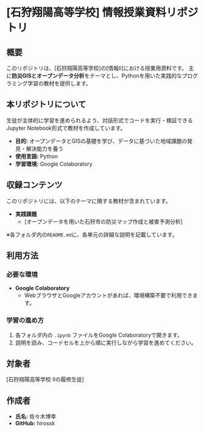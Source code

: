 # [石狩翔陽高等学校] 情報授業資料リポジトリ

## 概要

このリポジトリは、[石狩翔陽高等学校]の[情報Ⅱ]における授業用資料です。
主に**防災GISとオープンデータ分析**をテーマとし、Pythonを用いた実践的なプログラミング学習の教材を提供します。

## 本リポジトリについて

生徒が主体的に学習を進められるよう、対話形式でコードを実行・検証できるJupyter Notebook形式で教材を作成しています。

* **目的:** オープンデータとGISの基礎を学び、データに基づいた地域課題の発見・解決能力を養う
* **使用言語:** Python
* **学習環境:** Google Colaboratory

## 収録コンテンツ

このリポジトリには、以下のテーマに関する教材が含まれています。

* **実践課題**
    * [オープンデータを用いた石狩市の防災マップ作成と被害予測分析]

※各フォルダ内の`README.md`に、各単元の詳細な説明を記載しています。

## 利用方法

### 必要な環境

* **Google Colaboratory**
    * WebブラウザとGoogleアカウントがあれば、環境構築不要で利用できます。

### 学習の進め方

1.  各フォルダ内の `.ipynb` ファイルをGoogle Colaboratoryで開きます。
2.  説明を読み、コードセルを上から順に実行しながら学習を進めてください。

## 対象者

[石狩翔陽高等学校 Ⅱの履修生徒]

## 作成者

* **氏名:** 佐々木博幸
* **GitHub:** hirossk
